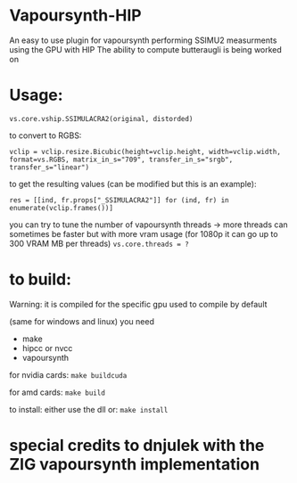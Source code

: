 # Vapoursynth-HIP
An easy to use plugin for vapoursynth performing SSIMU2 measurments using the GPU with HIP
The ability to compute butteraugli is being worked on

# Usage:

`vs.core.vship.SSIMULACRA2(original, distorded)`

to convert to RGBS:

`vclip = vclip.resize.Bicubic(height=vclip.height, width=vclip.width, format=vs.RGBS, matrix_in_s="709", transfer_in_s="srgb", transfer_s="linear")`

to get the resulting values (can be modified but this is an example):

`res = [[ind, fr.props["_SSIMULACRA2"]] for (ind, fr) in enumerate(vclip.frames())]`

you can try to tune the number of vapoursynth threads
-> more threads can sometimes be faster but with more vram usage (for 1080p it can go up to 300 VRAM MB per threads)
`vs.core.threads = ?`

# to build:
Warning: it is compiled for the specific gpu used to compile by default

(same for windows and linux)
you need 
- make
- hipcc or nvcc 
- vapoursynth

for nvidia cards:
`make buildcuda`

for amd cards:
`make build`

to install: either use the dll or:
`make install`

# special credits to dnjulek with the ZIG vapoursynth implementation
